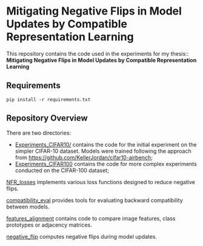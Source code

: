 # <a id="title"> Mitigating Negative Flips in Model Updates by Compatible Representation Learning
</a>

This repository contains the code used in the experiments for my thesis:: <br>
**Mitigating Negative Flips in Model Updates by Compatible Representation Learning** <br>

## Requirements

```
pip install -r requirements.txt
```

## Repository Overview

There are two directories:
 * [Experiments_CIFAR10/](./Experiments_CIFAR10/) contains the code for the initial experiment on the simpler CIFAR-10 dataset. Models were trained following the approach from https://github.com/KellerJordan/cifar10-airbench;
 * [Experiments_CIFAR100](./Experiments_CIFAR10/) contains the code for more complex experiments conducted on the CIFAR-100 dataset;


[NFR_losses](.NFR_losses.py) implements various loss functions designed to reduce negative flips.

[compatibility_eval](.compatibility_eval.py) provides tools for evaluating backward compatibility between models.

[features_alignment](.features_alignment.py) contains code to compare image features, class prototypes or adjacency matrices.

[negative_flip](negative_flip.py) computes negative flips during model updates.

